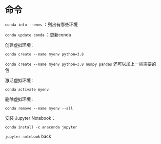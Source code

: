 # 命令

`conda info --envs` ：列出有哪些环境

`conda update conda` ：更新conda

创建虚拟环境：

 `conda create --name myenv python=3.8`

`conda create --name myenv python=3.8 numpy pandas` 还可以加上一些需要的包

激活虚拟环境：

 `conda activate myenv`

删除虚拟环境：

 `conda remove --name myenv --all`

安装 Jupyter Notebook：

 `conda install -c anaconda jupyter`

 `jupyter notebook`
back